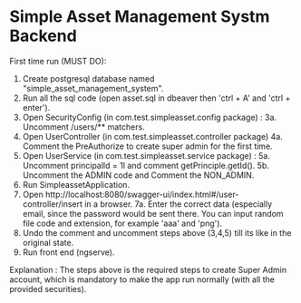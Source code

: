 # Simple Asset Management Systm Backend

First time run (MUST DO):
1. Create postgresql database named "simple_asset_management_system".
2. Run all the sql code (open asset.sql in dbeaver then 'ctrl + A' and 'ctrl + enter').
3. Open SecurityConfig (in com.test.simpleasset.config package) :
  3a. Uncomment /users/** matchers.
4. Open UserController (in com.test.simpleasset.controller package) 
  4a. Comment the PreAuthorize to create super admin for the first time.
5. Open UserService (in com.test.simpleasset.service package) :
  5a. Uncomment principalId = 1l and comment getPrinciple.getId().
  5b. Uncomment the ADMIN code and Comment the NON_ADMIN.
6. Run SimpleassetApplication.
7. Open http://localhost:8080/swagger-ui/index.html#/user-controller/insert in a browser.
  7a. Enter the correct data (especially email, since the password would be sent there. You can input random file code and extension, for example 'aaa' and 'png').
9. Undo the comment and uncomment steps above (3,4,5) till its like in the original state.
10. Run front end (ngserve).

Explanation :
The steps above is the required steps to create Super Admin account, which is mandatory to make the app run normally (with all the provided securities).
